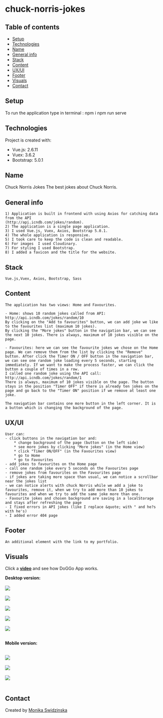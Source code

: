 # chuck-norris-jokes

## Table of contents

-   [Setup](#setup)
-   [Technologies](#technologies)
-   [Name](#name)
-   [General info](#general-info)
-   [Stack](#stack)
-   [Content](#content)
-   [UX/UI](#uxui)
-   [Footer](#footer)
-   [Visuals](#visuals)
-   [Contact](#contact)

## Setup

To run the application type in terminal :
npm i
npm run serve

## Technologies

Project is created with:

-   Vue.js: 2.6.11
-   Vuex: 3.6.2
-   Bootstrap: 5.0.1

## Name

Chuck Norris Jokes
The best jokes about Chuck Norris.

## General info

    1) Application is built in frontend with using Axios for catching data from the API
    (http://api.icndb.com/jokes/random).
    2) The application is a single page application.
    3) I used Vue.js, Vuex, Axios, Bootstrap 5.0.1.
    4) The whole application is responsive.
    5) I took care to keep the code is clean and readable.
    6) For images  I used Cloudinary.
    7) For styling I used Bootstrap.
    8) I added a favicon and the title for the website.

## Stack

    Vue.js,Vuex, Axios, Bootstrap, Sass

## Content

    The application has two views: Home and Favourites.

    - Home: shows 10 random jokes called from API: http://api.icndb.com/jokes/random/10
    By clicking on the "Add to favourites" button, we can add joke we like to the favourites list (maximum 10 jokes).
    By clicking the "More jokes" button in the navigation bar, we can see the next 10 jokes. There is always, maximum of 10 jokes visible on the page.

    - Favourites: here we can see the favourite jokes we chose on the Home page. We can remove them from the list by clicking the "Remove" button. After click the Timer ON / OFF button in the navigation bar, we can see one random joke loading every 5 seconds, starting immediately. If we want to make the process faster, we can click the button a couple of times in a row.
    I called one random joke using the API call: http://api.icndb.com/jokes/random/1
    There is always, maximum of 10 jokes visible on the page. The button stays in the position "Timer OFF" if there is already ten jokes on the page and go back to the "Timer ON" position if we remove at least one joke.

    The navigation bar contains one more button in the left corner. It is a button which is changing the background of the page.

## UX/UI

    User can:
    - click buttons in the navigation bar and:
        * change background of the page (button on the left side)
        * see more jokes by clicking "More jokes" (in the Home view)
        * click "Timer ON/OFF" (in the Favourites view)
        * go to Home
        * go to Favourites
    - add jokes to favourites on the Home page
    - call one random joke every 5 seconds on the Favourites page
    - remove jokes from favourites on the Favourites page
    - if jokes are taking more space than usual, we can notice a scrollbar near the jokes list
    - we can notice alerts with chuck Norris while we add a joke to favourites, remove it, when we try to add more than 10 jokes to favourites and when we try to add the same joke more than one.
    - Favourite jokes and chosen background are saving in a localStorage and stays after refreshing the page
    - I fixed errors in API jokes (like I replace &quote; with " and he?s with he's)
    - I added error 404 page

## Footer

    An additional element with the link to my portfolio.

## Visuals

Click a <a href="https://youtu.be/0OLYROgiJqk"><b>video</b></a> and see how DoGGo App works.

<b>Desktop version:</b>
<br><br>
<img src="https://res.cloudinary.com/mokaweb/image/upload/c_scale,w_800/v1621110419/ChuckNorrisJokes/CN1.png" />
<br><br>
<img src="https://res.cloudinary.com/mokaweb/image/upload/c_scale,w_800/v1621110413/ChuckNorrisJokes/CN2.png" />
<br><br>
<img src="https://res.cloudinary.com/mokaweb/image/upload/c_scale,w_800/v1621110411/ChuckNorrisJokes/CN3.png" />
<br><br>
<img src="https://res.cloudinary.com/mokaweb/image/upload/c_scale,w_800/v1621110415/ChuckNorrisJokes/CN4.png" />
<br><br>
<img src="https://res.cloudinary.com/mokaweb/image/upload/c_scale,w_800/v1621112184/ChuckNorrisJokes/CN5.png" />
<br><br>

<b>Mobile version:</b>
<br><br>

<img src="https://res.cloudinary.com/mokaweb/image/upload/c_scale,w_200/v1621112066/ChuckNorrisJokes/CN1-mobile.png" />
<br><br>
<img src="https://res.cloudinary.com/mokaweb/image/upload/c_scale,w_200/v1621112067/ChuckNorrisJokes/CN2-mobile.png" />
<br><br>
<img src="https://res.cloudinary.com/mokaweb/image/upload/c_scale,w_200/v1621112519/ChuckNorrisJokes/CN3-mobile.png" />
<br><br>

## Contact

Created by <a href="https://monikaswidzinska.netlify.app">Monika Swidzinska</a>
